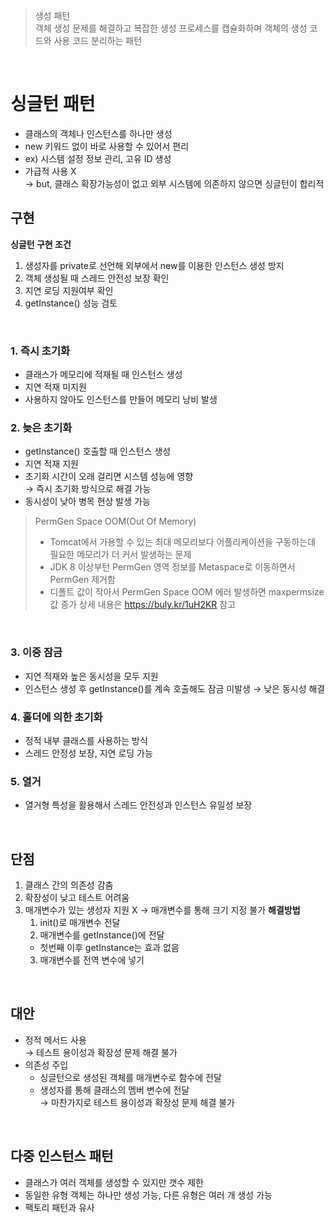 > 생성 패턴  
> 객체 생성 문제를 해결하고 복잡한 생성 프로세스를 캡슐화하며 객체의 생성 코드와 사용 코드 분리하는 패턴
<br>

# 싱글턴 패턴
- 클래스의 객체나 인스턴스를 하나만 생성
- new 키워드 없이 바로 사용할 수 있어서 편리
- ex) 시스템 설정 정보 관리, 고유 ID 생성
- 가급적 사용 X  
  → but, 클래스 확장가능성이 없고 외부 시스템에 의존하지 않으면 싱글턴이 합리적

## 구현
**싱글턴 구현 조건**
1. 생성자를 private로 선언해 외부에서 new를 이용한 인스턴스 생성 방지
2. 객체 생성될 때 스레드 안전성 보장 확인
3. 지연 로딩 지원여부 확인
4. getInstance() 성능 검토
<br>

### 1. 즉시 초기화
- 클래스가 메모리에 적재될 때 인스턴스 생성
- 지연 적재 미지원
- 사용하지 않아도 인스턴스를 만들어 메모리 낭비 발생

### 2. 늦은 초기화
- getInstance() 호출할 때 인스턴스 생성
- 지연 적재 지원
- 초기화 시간이 오래 걸리면 시스템 성능에 영향  
  → 즉시 초기화 방식으로 해결 가능
- 동시성이 낮아 병목 현상 발생 가능


> PermGen Space OOM(Out Of Memory)
> - Tomcat에서 가용할 수 있는 최대 메모리보다 어플리케이션을 구동하는데 필요한 메모리가 더 커서 발생하는 문제
> - JDK 8 이상부턴 PermGen 영역 정보를 Metaspace로 이동하면서 PermGen 제거함
> - 디폴트 값이 작아서 PermGen Space OOM 에러 발생하면 maxpermsize 값 증가
> 상세 내용은 https://buly.kr/1uH2KR 참고
<br>

### 3. 이중 잠금
- 지연 적재와 높은 동시성을 모두 지원
- 인스턴스 생성 후 getInstance()를 계속 호출해도 잠금 미발생 → 낮은 동시성 해결

### 4. 홀더에 의한 초기화
- 정적 내부 클래스를 사용하는 방식
- 스레드 안정성 보장, 지연 로딩 가능

### 5. 열거
- 열거형 특성을 활용해서 스레드 안전성과 인스턴스 유일성 보장
<br>

## 단점
1. 클래스 간의 의존성 감춤
2. 확장성이 낮고 테스트 어려움
4. 매개변수가 있는 생성자 지원 X → 매개변수를 통해 크기 지정 불가
  **해결방법**
    1) init()로 매개변수 전달
    2) 매개변수를 getInstance()에 전달
      - 첫번째 이후 getInstance는 효과 없음
    3) 매개변수를 전역 변수에 넣기
<br>

## 대안
- 정적 메서드 사용  
  → 테스트 용이성과 확장성 문제 해결 불가
- 의존성 주입
  - 싱글턴으로 생성된 객체를 매개변수로 함수에 전달
  - 생성자를 통해 클래스의 멤버 변수에 전달  
  → 마찬가지로 테스트 용이성과 확장성 문제 해결 불가
<br>

## 다중 인스턴스 패턴
- 클래스가 여러 객체를 생성할 수 있지만 갯수 제한
- 동일한 유형 객체는 하나만 생성 가능, 다른 유형은 여러 개 생성 가능
- 팩토리 패턴과 유사
<br><br><br>
